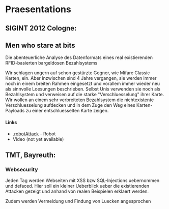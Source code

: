 Praesentations
==============

SIGINT 2012 Cologne:
--------------------
## Men who stare at bits
Die abenteuerliche Analyse des Datenformats eines real existierenden RFID-basierten bargeldosen Bezahlsystems

Wir schlagen ungern auf schon gestürzte Gegner, wie Mifare Classic Karten, ein. Aber inzwischen sind 4 Jahre vergangen, sie werden immer noch in einem breiten Rahmen eingesetzt und vorallem immer wieder neu als sinnvolle Loesungen beschrieben. Selbst Unis verwenden sie noch als Bezahlsystem und verweisen auf die starke "Verschluesselung" ihrer Karte. 
Wir wollen an einem sehr verbreiteten Bezahlsystem die nichtexistente Verschluesselung aufdecken und in dem Zuge den Weg eines Karten-Payloads zu einer entschluesselten Karte zeigen.

#### Links
* [.robotAttack](http://www.youtube.com/watch?v=EL_XR6wSfT8) - Robot
* Video (not yet available)


TMT, Bayreuth:
-------------
### Websecurity
Jeden Tag werden Webseiten mit XSS bzw SQL-Injections uebernommen und defaced. Hier soll ein kleiner Ueberblick ueber die existierenden Attacken gezeigt und anhand von realen Beispielen erklaert werden.

Zudem werden Vermeidung und Findung von Luecken angesprochen

